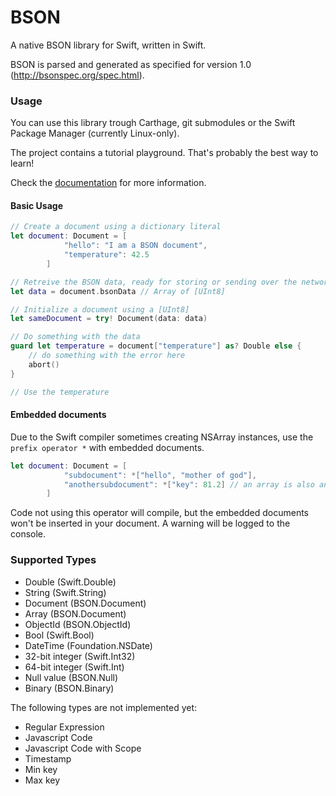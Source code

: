 # BSON

A native BSON library for Swift, written in Swift.

BSON is parsed and generated as specified for version 1.0 (http://bsonspec.org/spec.html).

### Usage

You can use this library trough Carthage, git submodules or the Swift Package Manager (currently Linux-only).

The project contains a tutorial playground. That's probably the best way to learn!

Check the [documentation](https://planteam.github.io/BSON/) for more information.

#### Basic Usage

```swift
// Create a document using a dictionary literal
let document: Document = [
            "hello": "I am a BSON document",
            "temperature": 42.5
        ]

// Retreive the BSON data, ready for storing or sending over the network
let data = document.bsonData // Array of [UInt8]

// Initialize a document using a [UInt8]
let sameDocument = try! Document(data: data)

// Do something with the data
guard let temperature = document["temperature"] as? Double else {
	// do something with the error here
	abort()
}

// Use the temperature
```

#### Embedded documents

Due to the Swift compiler sometimes creating NSArray instances, use the `prefix operator *` with embedded documents.

```swift
let document: Document = [
            "subdocument": *["hello", "mother of god"],
            "anothersubdocument": *["key": 81.2] // an array is also an embedded document
        ]
```

Code not using this operator will compile, but the embedded documents won't be inserted in your document. A warning will be logged to the console.

### Supported Types

- Double (Swift.Double)
- String (Swift.String)
- Document (BSON.Document)
- Array (BSON.Document)
- ObjectId (BSON.ObjectId)
- Bool (Swift.Bool)
- DateTime (Foundation.NSDate)
- 32-bit integer (Swift.Int32)
- 64-bit integer (Swift.Int)
- Null value (BSON.Null)
- Binary (BSON.Binary)

The following types are not implemented yet:

- Regular Expression
- Javascript Code
- Javascript Code with Scope
- Timestamp
- Min key
- Max key